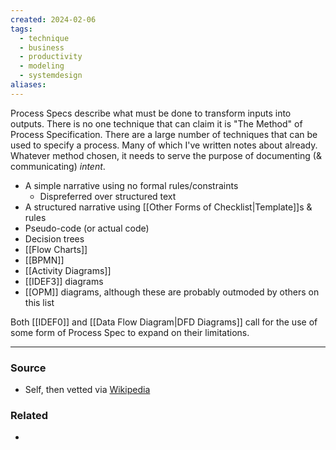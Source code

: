 ```yaml
---
created: 2024-02-06
tags:
  - technique
  - business
  - productivity
  - modeling
  - systemdesign
aliases:
---
```

Process Specs describe what must be done to transform inputs into outputs. There is no one technique that can claim it is "The Method" of Process Specification. There are a large number of techniques that can be used to specify a process. Many of which I've written notes about already. Whatever method chosen, it needs to serve the purpose of documenting (& communicating) *intent*.  

- A simple narrative using no formal rules/constraints
	- Dispreferred over structured text
- A structured narrative using [[Other Forms of Checklist|Template]]s & rules
- Pseudo-code (or actual code)
- Decision trees
- [[Flow Charts]]
- [[BPMN]]
- [[Activity Diagrams]]
- [[IDEF3]] diagrams
- [[OPM]] diagrams, although these are probably outmoded by others on this list

Both [[IDEF0]] and [[Data Flow Diagram|DFD Diagrams]] call for the use of some form of Process Spec to expand on their limitations.

---

### Source
- Self, then vetted via [Wikipedia](https://en.wikipedia.org/wiki/Process_specification)

### Related
- 